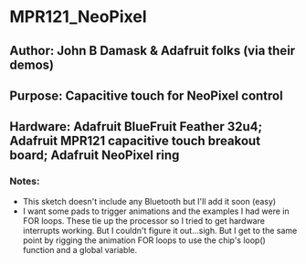 # MPR121_NeoPixel
## Author: John B Damask & Adafruit folks (via their demos)
## Purpose: Capacitive touch for NeoPixel control
## Hardware: Adafruit BlueFruit Feather 32u4; Adafruit MPR121 capacitive touch breakout board; Adafruit NeoPixel ring
### Notes: 
* This sketch doesn't include any Bluetooth but I'll add it soon (easy)
* I want some pads to trigger animations and the examples I had were in FOR loops. These tie up the processor so I tried to get hardware interrupts working. But I couldn't figure it out...sigh. But I get to the same point by rigging the animation FOR loops to use the chip's loop() function and a global variable.